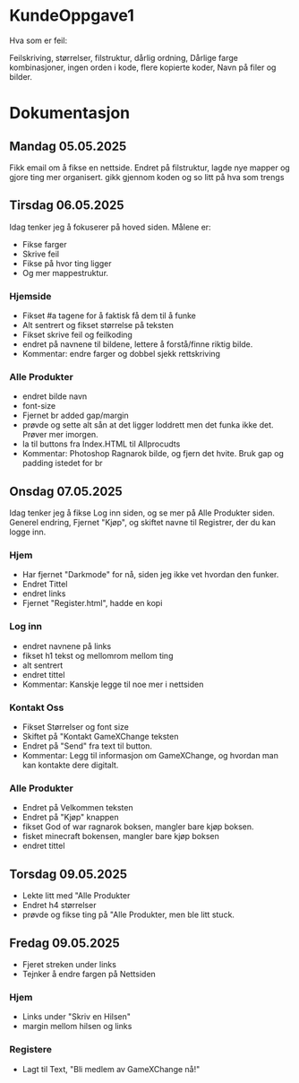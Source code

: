 # KundeOppgave1

Hva som er feil:

Feilskriving,
størrelser,
filstruktur,
dårlig ordning,
Dårlige farge kombinasjoner,
ingen orden i kode,
flere kopierte koder,
Navn på filer og bilder.

# Dokumentasjon

## Mandag 05.05.2025
Fikk email om å fikse en nettside. 
Endret på filstruktur, lagde nye mapper og gjore ting mer organisert.
gikk gjennom koden og so litt på hva som trengs

## Tirsdag 06.05.2025
Idag tenker jeg å fokuserer på hoved siden. Målene er:
* Fikse farger
* Skrive feil 
* Fikse på hvor ting ligger 
* Og mer mappestruktur.

### Hjemside
* Fikset #a tagene for å faktisk få dem til å funke 
* Alt sentrert og fikset størrelse på teksten
* Fikset skrive feil og feilkoding
* endret på navnene til bildene, lettere å forstå/finne riktig bilde.
* Kommentar: endre farger og dobbel sjekk rettskriving

### Alle Produkter
* endret bilde navn
* font-size
* Fjernet br added gap/margin
* prøvde og sette alt sån at det ligger loddrett men det funka ikke det. Prøver mer imorgen.
* la til buttons fra Index.HTML til Allprocudts
* Kommentar: Photoshop Ragnarok bilde, og fjern det hvite. Bruk gap og padding istedet for br

## Onsdag 07.05.2025
Idag tenker jeg å fikse Log inn siden, og se mer på Alle Produkter siden.
Generel endring, Fjernet "Kjøp", og skiftet navne til Registrer, der du kan logge inn.

### Hjem
* Har fjernet "Darkmode" for nå, siden jeg ikke vet hvordan den funker.
* Endret Tittel
* endret links
* Fjernet "Register.html", hadde en kopi

### Log inn
* endret navnene på links
* fikset h1 tekst og mellomrom mellom ting
* alt sentrert
* endret tittel
* Kommentar: Kanskje legge til noe mer i nettsiden

### Kontakt Oss
* Fikset Størrelser og font size
* Skiftet på "Kontakt GameXChange teksten
* Endret på "Send" fra text til button.
* Kommentar: Legg til informasjon om GameXChange, og hvordan man kan kontakte dere digitalt.

### Alle Produkter
* Endret på Velkommen teksten
* Endret på "Kjøp" knappen
* fikset God of war ragnarok boksen, mangler bare kjøp boksen.
* fisket minecraft bokensen, mangler bare kjøp boksen
* endret tittel

## Torsdag 09.05.2025
* Lekte litt med "Alle Produkter
* Endret h4 størrelser
* prøvde og fikse ting på "Alle Produkter, men ble litt stuck.

## Fredag 09.05.2025
* Fjeret streken under links
* Tejnker å endre fargen på Nettsiden

### Hjem
* Links under "Skriv en Hilsen"
* margin mellom hilsen og links

### Registere
* Lagt til Text, "Bli medlem av GameXChange nå!"
